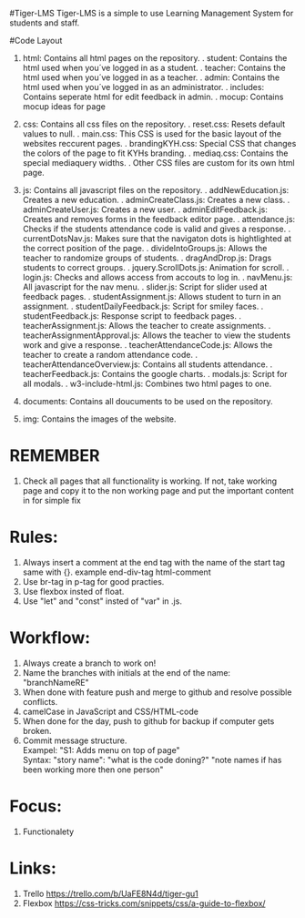
#Tiger-LMS
	Tiger-LMS is a simple to use Learning Management System for students and staff.

#Code Layout
1. html: Contains all html pages on the repository.
    . student: Contains the html used when you´ve logged in as a student.
    . teacher: Contains the html used when you´ve logged in as a teacher.
    . admin: Contains the html used when you´ve logged in as an administrator.
    . includes: Contains seperate html for edit feedback in admin. 
    . mocup: Contains mocup ideas for page

2. css: Contains all css files on the repository.
    . reset.css: Resets default values to null.
    . main.css: This CSS is used for the basic layout of the websites reccurent pages.
    . brandingKYH.css: Special CSS that changes the colors of the page to fit KYHs branding.
    . mediaq.css: Contains the special mediaquery widths.
    . Other CSS files are custom for its own html page.

3. js: Contains all javascript files on the repository.
    . addNewEducation.js: Creates a new education.
    . adminCreateClass.js: Creates a new class.
    . adminCreateUser.js: Creates a new user.
    . adminEditFeedback.js: Creates and removes forms in the feedback editor page.
    . attendance.js: Checks if the students attendance code is valid and gives a response.
    . currentDotsNav.js: Makes sure that the navigaton dots is hightlighted at the correct position of the page.
    . divideIntoGroups.js: Allows the teacher to randomize groups of students.
    . dragAndDrop.js: Drags students to correct groups.
    . jquery.ScrollDots.js: Animation for scroll.
    . login.js: Checks and allows access from accouts to log in.
    . navMenu.js: All javascript for the nav menu.
    . slider.js: Script for slider used at feedback pages.
    . studentAssignment.js: Allows student to turn in an assignment.
    . studentDailyFeedback.js: Script for smiley faces.
    . studentFeedback.js: Response script to feedback pages.
    . teacherAssignment.js: Allows the teacher to create assignments.
    . teacherAssignmentApproval.js: Allows the teacher to view the students work and give a response.
    . teacherAttendanceCode.js: Allows the teacher to create a random attendance code.
    . teacherAttendanceOverview.js: Contains all students attendance.
    . teacherFeedback.js: Contains the google charts.
    . modals.js: Script for all modals.
    . w3-include-html.js: Combines two html pages to one.

4. documents: Contains all doucuments to be used on the repository.

5. img: Contains the images of the website.


# REMEMBER
1. Check all pages that all functionality is working. If not, take working page and copy it to the non working page and put the important content in for simple fix

# Rules:
1. Always insert a comment at the end tag with the name of the start tag same with {}. example end-div-tag html-comment
2. Use br-tag in p-tag for good practies.
3. Use flexbox insted of float.
4. Use "let" and "const" insted of "var" in .js.

# Workflow:
1. Always create a branch to work on!
2. Name the branches with initials at the end of the name: "branchNameRE"
3. When done with feature push and merge to github and resolve possible conflicts.
4. camelCase in JavaScript and CSS/HTML-code
5. When done for the day, push to github for backup if computer gets broken.
6. Commit message structure.
<br> Exampel: "S1: Adds menu on top of page"
<br> Syntax: "story name": "what is the code doning?" "note names if has been working more then one person"


# Focus:
1. Functionalety

# Links:
1. Trello https://trello.com/b/UaFE8N4d/tiger-gu1
2. Flexbox https://css-tricks.com/snippets/css/a-guide-to-flexbox/
